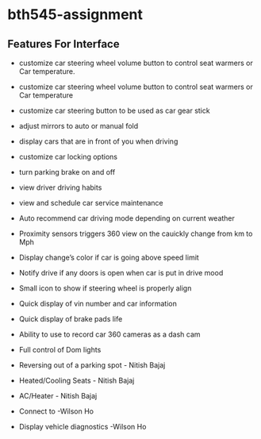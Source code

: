 # bth545-assignment

## Features For Interface
* customize car steering wheel volume button  to control seat warmers or Car temperature.
* customize car steering wheel volume button  to control seat warmers or Car temperature
* customize car steering button to be used as car gear stick
* adjust mirrors to auto or manual fold
* display cars that are in front of you when driving
* customize car locking options
* turn parking brake on and off
* view driver driving habits
* view and schedule car service maintenance
* Auto recommend car driving mode depending on current weather
* Proximity sensors triggers 360 view on the cauickly change from km to Mph
* Display change’s color if car is going above speed limit
* Notify drive if any doors is open when car is put in drive mood
* Small icon to show if steering wheel is properly align
* Quick display of vin number and car information
* Quick display of brake pads life
* Ability to use to record car 360 cameras as a dash cam
* Full control of Dom lights

* Reversing out of a parking spot - Nitish Bajaj
* Heated/Cooling Seats - Nitish Bajaj
* AC/Heater - Nitish Bajaj
* Connect to  -Wilson Ho
* Display vehicle diagnostics -Wilson Ho
